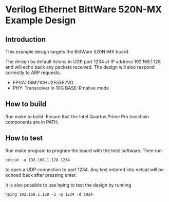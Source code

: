 # Verilog Ethernet BittWare 520N-MX Example Design

## Introduction

This example design targets the BittWare 520N-MX board.

The design by default listens to UDP port 1234 at IP address 192.168.1.128 and
will echo back any packets received.  The design will also respond correctly
to ARP requests.

*  FPGA: 1SM21CHU2F53E2VG
*  PHY: Transceiver in 10G BASE-R native mode

## How to build

Run make to build.  Ensure that the Intel Quartus Prime Pro toolchain
components are in PATH.

## How to test

Run make program to program the board with the Intel software.  Then run

    netcat -u 192.168.1.128 1234

to open a UDP connection to port 1234.  Any text entered into netcat will be
echoed back after pressing enter.

It is also possible to use hping to test the design by running

    hping 192.168.1.128 -2 -p 1234 -d 1024

